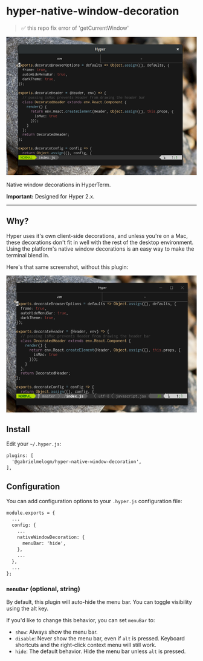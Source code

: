 # hyper-native-window-decoration
> ✅ this repo fix error of 'getCurrentWindow'

![](src/assets/screenshot.png)

Native window decorations in HyperTerm.

**Important:** Designed for Hyper 2.x.

---

## Why?

Hyper uses it's own client-side decorations, and unless you're on a Mac, these
decorations don't fit in well with the rest of the desktop environment. Using
the platform's native window decorations is an easy way to make the terminal
blend in.

Here's that same screenshot, without this plugin:

![](/src/assets/screenshot-without.png)

## Install

Edit your `~/.hyper.js`:

```
plugins: [
  '@gabrielmelogm/hyper-native-window-decoration',
],
```

## Configuration

You can add configuration options to your `.hyper.js` configuration file:

```
module.exports = {
  ...
  config: {
    ...
    nativeWindowDecoration: {
      menuBar: 'hide',
    },
    ...
  },
  ...
};
```

### `menuBar` (optional, string)

By default, this plugin will auto-hide the menu bar. You can toggle visibility
using the alt key.

If you'd like to change this behavior, you can set `menuBar` to:

- `show`: Always show the menu bar.
- `disable`: Never show the menu bar, even if `alt` is pressed. Keyboard
  shortcuts and the right-click context menu will still work.
- `hide`: The default behavior. Hide the menu bar unless `alt` is pressed.
